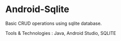 # Android-Sqlite
Basic CRUD operations using sqlite database.


Tools & Technologies : Java, Android Studio, SQLITE
